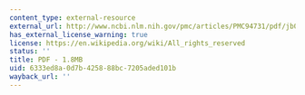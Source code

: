 ```yaml
---
content_type: external-resource
external_url: http://www.ncbi.nlm.nih.gov/pmc/articles/PMC94731/pdf/jb005990.pdf
has_external_license_warning: true
license: https://en.wikipedia.org/wiki/All_rights_reserved
status: ''
title: PDF - 1.8MB
uid: 6333ed8a-0d7b-4258-88bc-7205aded101b
wayback_url: ''
---
```

